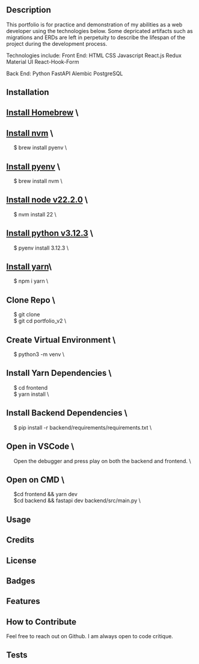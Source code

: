 # <Your-Project-Title>

## Description

This portfolio is for practice and demonstration of my abilities as a web developer using the technologies below. Some depricated artifacts such as migrations and ERDs are left in perpetuity to describe the lifespan of the project during the development process.

Technologies include:
Front End:
    HTML
    CSS
    Javascript
    React.js
    Redux
    Material UI
    React-Hook-Form

Back End:
    Python
    FastAPI
    Alembic
    PostgreSQL

## Installation

## [Install Homebrew](https://brew.sh/) \\
## [Install nvm](https://formulae.brew.sh/formula/pyenv) \
&nbsp;&nbsp;&nbsp;&nbsp; $ brew install pyenv \\
## [Install pyenv](https://formulae.brew.sh/formula/nvm) \
&nbsp;&nbsp;&nbsp;&nbsp; $ brew install nvm \\
## [Install node v22.2.0](https://github.com/nvm-sh/nvm) \
&nbsp;&nbsp;&nbsp;&nbsp; $ nvm install 22 \
## [Install python v3.12.3](https://github.com/pyenv/pyenv) \
&nbsp;&nbsp;&nbsp;&nbsp; $ pyenv install 3.12.3 \\
## [Install yarn](https://www.npmjs.com/package/yarn)\
&nbsp;&nbsp;&nbsp;&nbsp; $ npm i yarn \\
## Clone Repo \
&nbsp;&nbsp;&nbsp;&nbsp; $ git clone <REPOSITORY HTTP> \
&nbsp;&nbsp;&nbsp;&nbsp; $ git cd portfolio_v2 \\
## Create Virtual Environment \
&nbsp;&nbsp;&nbsp;&nbsp; $ python3 -m venv <NAME OF YOUR ENVIRONMENT> \\
## Install Yarn Dependencies \
&nbsp;&nbsp;&nbsp;&nbsp; $ cd frontend \
&nbsp;&nbsp;&nbsp;&nbsp; $ yarn install \\
## Install Backend Dependencies \
&nbsp;&nbsp;&nbsp;&nbsp; $ pip install -r backend/requirements/requirements.txt \\
## Open in VSCode \
&nbsp;&nbsp;&nbsp;&nbsp; Open the debugger and press play on both the backend and frontend. \\
## Open on CMD \
&nbsp;&nbsp;&nbsp;&nbsp; $cd frontend && yarn dev \
&nbsp;&nbsp;&nbsp;&nbsp; $cd backend && fastapi dev backend/src/main.py \\





## Usage



## Credits



## License



## Badges



## Features



## How to Contribute

Feel free to reach out on Github. I am always open to code critique.

## Tests


